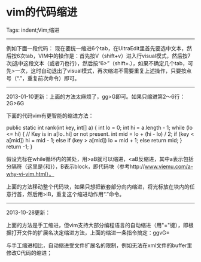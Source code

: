 # vim的代码缩进
Tags: indent;Vim;缩进

------

例如下面一段代码： 
<manifest> 
<attribute name="Vendor" value="${vendor.name}" /> 
<attribute name="Product-Name" value="${project.name}_core" /> 
<attribute name="Build-Date" value="${build.date}" /> 
<attribute name="Build-Time" value="${build.time}" /> 
<attribute name="Build-Number" value="${build.number}" /> 
</manifest> 
现在要统一缩进6个tab，在UltraEdit里首先要选中文本，然后按6次tab，VIM中的操作是：首先按V（shift+v）进入行visual模式，然后按7次j选中这段文本（或者7j也行），然后按“6>”（shift+.），如果不确定几个tab，可先>一次，这时自动退出了visual模式，再次缩进不需要重复上述操作，只要按点号（“.”，重复前次命令）即可。 
 

------

2013-01-10更新：上面的方法太麻烦了，gg>G即可。如果只缩进第2～6行：2G>6G

 

下面的代码vim有更智能的缩进方法：

 public static int rank(int key, int[] a) { 
  int lo = 0; 
  int hi = a.length - 1; 
  while (lo <= hi) { 
   // Key is in a[lo..hi] or not present. 
   int mid = lo + (hi - lo) / 2; 
   if  (key < a[mid]) hi = mid - 1; 
   else if (key > a[mid]) lo = mid + 1; 
   else return mid; 
  } 
  return -1; 
 } 

 

假设光标在while循环内的某处，用>aB就可以缩进，<aB反缩进，其中a表示包括分隔符（这里是{和}），B表示block，即代码块（参考http://www.viemu.com/a-why-vi-vim.html）。

上面的方法移动整个代码块，如果只想把嵌套部分向内缩进，将光标放在块内的任意行首，然后用>iB，重复这个缩进动作用“.”命令。

 

----------

 

2013-10-28更新：

 

上面的方法是手工缩进，但vim支持大部分编程语言的自动缩进（用"="键），即根据打开文件的扩展名决定缩进方法，上面的缩进一条指令搞定：ggvG=

与手工缩进相比，自动缩进受文件扩展名的限制，例如无法在xml文件的buffer里修改C代码的缩进；